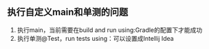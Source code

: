 ## 执行自定义main和单测的问题
1. 执行main，当前需要在build and run using:Gradle的配置下才能成功
2. 执行单测@Test，run tests using：可以设置成Intellij Idea